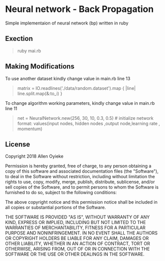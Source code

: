 # Neural network - Back Propagation

Simple implementaion of neural network (bp) written in ruby


## Exection 
> ruby mai.rb

## Making Modifications

To use another dataset kindly change value in main.rb line 13
> matrix = IO.readlines('./data/random.dataset').map { |line| line.split.map(&:to_i) }

To change algorithm working parameters, kindly change value in main.rb line 11
>net = NeuralNetwork.new(256, 30, 10, 0.3, 0.5) # initialize network format: values(input nodes, hidden nodes ,output node,learning rate , momentum)


## License

Copyright 2018 Allen Oyieke 

Permission is hereby granted, free of charge, to any person obtaining a copy of this software and associated documentation files (the "Software"), to deal in the Software without restriction, including without limitation the rights to use, copy, modify, merge, publish, distribute, sublicense, and/or sell copies of the Software, and to permit persons to whom the Software is furnished to do so, subject to the following conditions:

The above copyright notice and this permission notice shall be included in all copies or substantial portions of the Software.

THE SOFTWARE IS PROVIDED "AS IS", WITHOUT WARRANTY OF ANY KIND, EXPRESS OR IMPLIED, INCLUDING BUT NOT LIMITED TO THE WARRANTIES OF MERCHANTABILITY, FITNESS FOR A PARTICULAR PURPOSE AND NONINFRINGEMENT. IN NO EVENT SHALL THE AUTHORS OR COPYRIGHT HOLDERS BE LIABLE FOR ANY CLAIM, DAMAGES OR OTHER LIABILITY, WHETHER IN AN ACTION OF CONTRACT, TORT OR OTHERWISE, ARISING FROM, OUT OF OR IN CONNECTION WITH THE SOFTWARE OR THE USE OR OTHER DEALINGS IN THE SOFTWARE.
